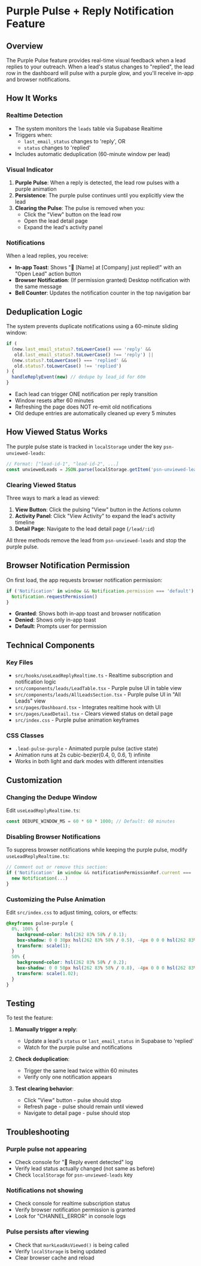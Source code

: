 # Purple Pulse + Reply Notification Feature

## Overview

The Purple Pulse feature provides real-time visual feedback when a lead replies to your outreach. When a lead's status changes to "replied", the lead row in the dashboard will pulse with a purple glow, and you'll receive in-app and browser notifications.

## How It Works

### Realtime Detection
- The system monitors the `leads` table via Supabase Realtime
- Triggers when:
  - `last_email_status` changes to 'reply', OR
  - `status` changes to 'replied'
- Includes automatic deduplication (60-minute window per lead)

### Visual Indicator
1. **Purple Pulse**: When a reply is detected, the lead row pulses with a purple animation
2. **Persistence**: The purple pulse continues until you explicitly view the lead
3. **Clearing the Pulse**: The pulse is removed when you:
   - Click the "View" button on the lead row
   - Open the lead detail page
   - Expand the lead's activity panel

### Notifications
When a lead replies, you receive:
- **In-app Toast**: Shows "💜 [Name] at [Company] just replied!" with an "Open Lead" action button
- **Browser Notification**: (If permission granted) Desktop notification with the same message
- **Bell Counter**: Updates the notification counter in the top navigation bar

## Deduplication Logic

The system prevents duplicate notifications using a 60-minute sliding window:

```typescript
if (
  (new.last_email_status?.toLowerCase() === 'reply' && 
   old.last_email_status?.toLowerCase() !== 'reply') ||
  (new.status?.toLowerCase() === 'replied' && 
   old.status?.toLowerCase() !== 'replied')
) {
  handleReplyEvent(new) // dedupe by lead_id for 60m
}
```

- Each lead can trigger ONE notification per reply transition
- Window resets after 60 minutes
- Refreshing the page does NOT re-emit old notifications
- Old dedupe entries are automatically cleaned up every 5 minutes

## How Viewed Status Works

The purple pulse state is tracked in `localStorage` under the key `psn-unviewed-leads`:

```typescript
// Format: ["lead-id-1", "lead-id-2", ...]
const unviewedLeads = JSON.parse(localStorage.getItem('psn-unviewed-leads') || '[]');
```

### Clearing Viewed Status

Three ways to mark a lead as viewed:

1. **View Button**: Click the pulsing "View" button in the Actions column
2. **Activity Panel**: Click "View Activity" to expand the lead's activity timeline
3. **Detail Page**: Navigate to the lead detail page (`/lead/:id`)

All three methods remove the lead from `psn-unviewed-leads` and stop the purple pulse.

## Browser Notification Permission

On first load, the app requests browser notification permission:

```typescript
if ('Notification' in window && Notification.permission === 'default') {
  Notification.requestPermission()
}
```

- **Granted**: Shows both in-app toast and browser notification
- **Denied**: Shows only in-app toast
- **Default**: Prompts user for permission

## Technical Components

### Key Files
- `src/hooks/useLeadReplyRealtime.ts` - Realtime subscription and notification logic
- `src/components/leads/LeadTable.tsx` - Purple pulse UI in table view
- `src/components/leads/AllLeadsSection.tsx` - Purple pulse UI in "All Leads" view
- `src/pages/Dashboard.tsx` - Integrates realtime hook with UI
- `src/pages/LeadDetail.tsx` - Clears viewed status on detail page
- `src/index.css` - Purple pulse animation keyframes

### CSS Classes
- `.lead-pulse-purple` - Animated purple pulse (active state)
- Animation runs at 2s cubic-bezier(0.4, 0, 0.6, 1) infinite
- Works in both light and dark modes with different intensities

## Customization

### Changing the Dedupe Window

Edit `useLeadReplyRealtime.ts`:

```typescript
const DEDUPE_WINDOW_MS = 60 * 60 * 1000; // Default: 60 minutes
```

### Disabling Browser Notifications

To suppress browser notifications while keeping the purple pulse, modify `useLeadReplyRealtime.ts`:

```typescript
// Comment out or remove this section:
if ('Notification' in window && notificationPermissionRef.current === 'granted') {
  new Notification(...)
}
```

### Customizing the Pulse Animation

Edit `src/index.css` to adjust timing, colors, or effects:

```css
@keyframes pulse-purple {
  0%, 100% {
    background-color: hsl(262 83% 58% / 0.1);
    box-shadow: 0 0 30px hsl(262 83% 58% / 0.5), -4px 0 0 0 hsl(262 83% 58%);
    transform: scale(1);
  }
  50% {
    background-color: hsl(262 83% 58% / 0.2);
    box-shadow: 0 0 50px hsl(262 83% 58% / 0.8), -4px 0 0 0 hsl(262 83% 58%);
    transform: scale(1.02);
  }
}
```

## Testing

To test the feature:

1. **Manually trigger a reply**:
   - Update a lead's `status` or `last_email_status` in Supabase to 'replied'
   - Watch for the purple pulse and notifications

2. **Check deduplication**:
   - Trigger the same lead twice within 60 minutes
   - Verify only one notification appears

3. **Test clearing behavior**:
   - Click "View" button - pulse should stop
   - Refresh page - pulse should remain until viewed
   - Navigate to detail page - pulse should stop

## Troubleshooting

### Purple pulse not appearing
- Check console for "💜 Reply event detected" log
- Verify lead status actually changed (not same as before)
- Check `localStorage` for `psn-unviewed-leads` key

### Notifications not showing
- Check console for realtime subscription status
- Verify browser notification permission is granted
- Look for "CHANNEL_ERROR" in console logs

### Pulse persists after viewing
- Check that `markLeadAsViewed()` is being called
- Verify `localStorage` is being updated
- Clear browser cache and reload
